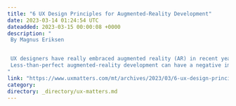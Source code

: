 ```yaml
---
title: "6 UX Design Principles for Augmented-Reality Development"
date: 2023-03-14 01:24:54 UTC
dateadded: 2023-03-15 00:00:08 +0000
description: "
 By Magnus Eriksen 


 UX designers have really embraced augmented reality (AR) in recent years, a technology that is helping them combine aspects of the real world with computer-generated elements. Thanks to AR, UX designers can create innovative designs that capture the user’s imagination—although to achieve this, there are some challenges to overcome. 
 Less-than-perfect augmented-reality development can have a negative impact on the user experience, which is why designers need to consider how they can integrate UX design principles and AR. In this article, I’ll outline six UX design principles to consider when integrating augmented-reality development into your next UX design project. Read More 
"
link: "https://www.uxmatters.com/mt/archives/2023/03/6-ux-design-principles-for-augmented-reality-development.php"
category:
directory: _directory/ux-matters.md
---
```

